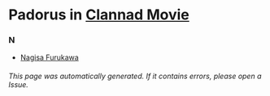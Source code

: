 # Padorus in [Clannad Movie](https://myanimelist.net/anime/1723/Clannad_Movie)

### N
* [Nagisa Furukawa](https://github.com/shadow578/Project-Padoru/blob/master/table-of-contents/characters/NagisaFurukawa.md)

###### This page was automatically generated. If it contains errors, please open a Issue.
